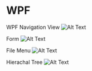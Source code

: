 # WPF

WPF Navigation View
![Alt Text](https://i.ibb.co/5knjmft/wpf-Nav-View.gif)

Form
![Alt Text](https://i.ibb.co/NC0LjWT/sample-Form.gif)

File Menu
![Alt Text](https://i.ibb.co/y5qz3y9/file-Menu.gif)

Hierachal Tree
![Alt Text](https://i.ibb.co/t8Sb6Mk/hierarchal.gif)

